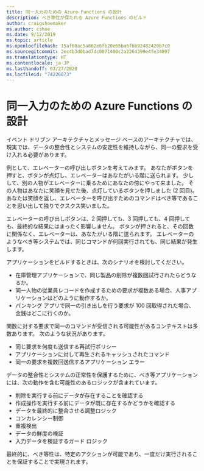 ```yaml
---
title: 同一入力のための Azure Functions の設計
description: べき等性が保たれる Azure Functions のビルド
author: craigshoemaker
ms.author: cshoe
ms.date: 9/12/2019
ms.topic: article
ms.openlocfilehash: 15af60ac5a862e6fb20e65ba6fbb92482420b7c0
ms.sourcegitcommit: 2ec4b3d0bad7dc0071400c2a2264399e4fe34897
ms.translationtype: HT
ms.contentlocale: ja-JP
ms.lasthandoff: 03/27/2020
ms.locfileid: "74226873"
---
```

# <a name="designing-azure-functions-for-identical-input"></a>同一入力のための Azure Functions の設計

イベント ドリブン アーキテクチャとメッセージ ベースのアーキテクチャでは、現実では、データの整合性とシステムの安定性を維持しながら、同一の要求を受け入れる必要があります。

例として、エレベーターの呼び出しボタンを考えてみます。 あなたがボタンを押すと、ボタンが点灯し、エレベーターはあなたがいる階に送られます。 少しして、別の人物がエレベーターに乗るためにあなたの傍にやって来ました。 その人物はあなたに笑顔を見せた後、点灯しているボタンを押しました (2 回目)。 あなたは笑顔を返し、エレベーターを呼び出すためのコマンドはべき等であることを思い出して独りでクスクス笑いました。

エレベーターの呼び出しボタンは、2 回押しても、3 回押しても、4 回押しても、最終的な結果にはまったく影響しません。 ボタンが押されると、その回数に関係なく、エレベーターは、あなたがいる階に送られます。 エレベーターのようなべき等システムでは、同じコマンドが何回実行されても、同じ結果が発生します。

アプリケーションをビルドするときは、次のシナリオを検討してください。

- 在庫管理アプリケーションで、同じ製品の削除が複数回試行されたらどうなるか。
- 同一人物の従業員レコードを作成するための要求が複数ある場合、人事アプリケーションはどのように動作するか。
- バンキング アプリで同一の引き出しを行う要求が 100 回取得された場合、金銭はどこに行くのか。

関数に対する要求で同一のコマンドが受信される可能性があるコンテキストは多数あります。 次のような状況があります。

- 同じ要求を何度も送信する再試行ポリシー
- アプリケーションに対して再生されるキャッシュされたコマンド
- 同一の要求を複数回送信するアプリケーション エラー

データの整合性とシステムの正常性を保護するために、べき等アプリケーションには、次の動作を含む可能性のあるロジックが含まれています。

- 削除を実行する前にデータが存在することを確認する
- 作成操作を実行する前にデータが既に存在するかどうかを確認する
- データを最終的に整合させる調整ロジック
- コンカレンシー制御
- 重複検出
- データの鮮度の検証
- 入力データを検証するガード ロジック

最終的に、べき等性は、特定のアクションが可能であり、一度だけ実行されることを保証することで実現されます。
